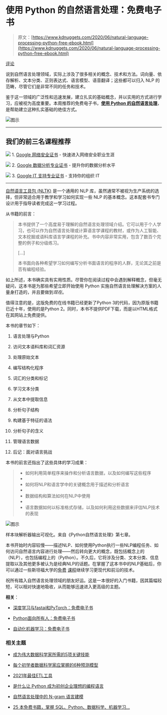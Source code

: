 # 使用 Python 的自然语言处理：免费电子书

> 原文：[https://www.kdnuggets.com/2020/06/natural-language-processing-python-free-ebook.html](https://www.kdnuggets.com/2020/06/natural-language-processing-python-free-ebook.html)

[评论](#comments)

说到自然语言处理领域，实际上涉及了很多相关的概念、技术和方法。词向量、依存解析、文本分类、正则表达式、语言模型、语音翻译；这些都可以归入 NLP 的范畴，尽管它们是非常不同的任务和技术。

鉴于这一领域的广泛性和迅速发展，建立扎实的基础概念，并以实用的方式进行学习，应被视为高度重要。本周推荐的免费电子书，[**使用 Python 的自然语言处理**](https://www.nltk.org/book/)，是帮助建立这种扎实基础的绝佳方式。

![图示](../Images/a5885056610aae185d4b0655e2d9ec26.png)

* * *

## 我们的前三名课程推荐

![](../Images/0244c01ba9267c002ef39d4907e0b8fb.png) 1\. [Google 网络安全证书](https://www.kdnuggets.com/google-cybersecurity) - 快速进入网络安全职业生涯

![](../Images/e225c49c3c91745821c8c0368bf04711.png) 2\. [Google 数据分析专业证书](https://www.kdnuggets.com/google-data-analytics) - 提升你的数据分析水平

![](../Images/0244c01ba9267c002ef39d4907e0b8fb.png) 3\. [Google IT 支持专业证书](https://www.kdnuggets.com/google-itsupport) - 支持你的组织 IT

* * *

[自然语言工具包 (NLTK)](https://github.com/nltk/nltk) 是一个通用的 NLP 库，虽然通常不被视为生产系统的选择，但非常适合用于教学和学习如何实现一些 NLP 的基本概念。这本配套书专门设计用于指导读者完成这一学习过程。

从书籍的前言：

> 本书提供了一个高度易于理解的自然语言处理领域介绍。它可以用于个人学习，也可以作为自然语言处理或计算语言学课程的教材，或作为人工智能、文本挖掘或语料库语言学课程的补充。书中内容非常实用，包含了数百个完整的例子和分级练习。
> 
> [...]
> 
> 本书面向各种希望学习如何编写分析书面语言的程序的人群，无论其之前是否有编程经验。

如上所述，本书确实具有实用性质。尽管你在阅读过程中会遇到解释概念，但毫无疑问，这本书是为那些希望立即开始使用 Python 实施自然语言处理解决方案的人量身打造的，并且要做到*现在*。

值得注意的是，这版免费的在线书籍已经更新了Python 3的代码，因为原版书籍已近十年，使用的是Python 2。同时，本书不提供PDF下载，而是以HTML格式在其网站上免费提供。

本书的章节如下：

1.  语言处理与Python

1.  访问文本语料库和词汇资源

1.  处理原始文本

1.  编写结构化程序

1.  词汇的分类和标记

1.  学习文本分类

1.  从文本中提取信息

1.  分析句子结构

1.  构建基于特征的语法

1.  分析句子的含义

1.  管理语言数据

1.  后记：面对语言挑战

本书的前言还指出了这些具体的学习成果：

> +   如何利用简单程序来操作和分析语言数据，以及如何编写这些程序
> +   
> +   如何将NLP和语言学中的关键概念用于描述和分析语言
> +   
> +   数据结构和算法如何在NLP中使用
> +   
> +   语言数据如何以标准格式存储，以及如何利用这些数据来评估NLP技术的表现

![图示](../Images/0483680080184e678f07f17ed80115c6.png)

样本块解析器输出可视化。来自《Python自然语言处理》第七章。

本书开始时内容较慢——描述NLP、如何使用Python执行一些NLP编程任务、如何访问自然语言内容进行处理——然后转向更大的概念，既包括概念上的（NLP），也包括编程上的（Python）。不久后，它将涉及分类、文本分类、信息提取以及其他更多被认为是经典NLP的话题。在掌握了这本书中的NLP基础后，你可以通过一些斯坦福大学的[免费](/2020/05/best-nlp-deep-learning-course-free.html) [课程](/2020/06/languages-information-another-great-nlp-course-stanford.html)继续学习更现代和前沿的技术。

祝所有踏入自然语言处理领域的朋友好运。这是一本很好的入门书籍，因其篇幅较短，可以相对快速地吸收，从而能够迅速进入更高级的主题。

**相关**：

+   [深度学习与fastai和PyTorch：免费电子书](/2020/06/fastai-book-free-ebook.html)

+   [Python面向所有人：免费电子书](/2020/05/python-everybody-free-ebook.html)

+   [自动化机器学习：免费电子书](/2020/05/automated-machine-learning-free-ebook.html)

### 相关主题

+   [成为伟大数据科学家所需的5项关键技能](https://www.kdnuggets.com/2021/12/5-key-skills-needed-become-great-data-scientist.html)

+   [每个初学者数据科学家应掌握的6种预测模型](https://www.kdnuggets.com/2021/12/6-predictive-models-every-beginner-data-scientist-master.html)

+   [2021年最佳ETL工具](https://www.kdnuggets.com/2021/12/mozart-best-etl-tools-2021.html)

+   [是什么让 Python 成为初创企业理想的编程语言](https://www.kdnuggets.com/2021/12/makes-python-ideal-programming-language-startups.html)

+   [自然语言处理中的 N-gram 语言建模](https://www.kdnuggets.com/2022/06/ngram-language-modeling-natural-language-processing.html)

+   [25 本免费书籍，掌握 SQL、Python、数据科学、机器学习…](https://www.kdnuggets.com/25-free-books-to-master-sql-python-data-science-machine-learning-and-natural-language-processing)

